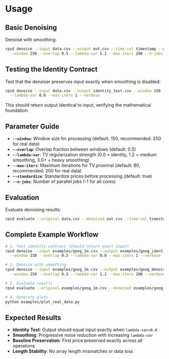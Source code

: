 # Usage

## Basic Denoising

Denoise with smoothing:
```bash
rpsd denoise --input data.csv --output out.csv --time-col timestamp --price-col price \
  --window 250 --overlap 0.5 --lambda-var 1.2 --max-iters 200 --n-jobs -1 --progress
```

## Testing the Identity Contract

Test that the denoiser preserves input exactly when smoothing is disabled:
```bash
rpsd denoise --input data.csv --output identity_test.csv --window 150 --overlap 0.5 \
  --lambda-var 0.0 --max-iters 1 --verbose
```

This should return output identical to input, verifying the mathematical foundation.

## Parameter Guide

- **`--window`**: Window size for processing (default: 150, recommended: 250 for real data)
- **`--overlap`**: Overlap fraction between windows (default: 0.5)
- **`--lambda-var`**: TV regularization strength (0.0 = identity, 1.2 = medium smoothing, 3.0+ = heavy smoothing)
- **`--max-iters`**: Maximum iterations for TV proximal (default: 80, recommended: 200 for real data)
- **`--standardize`**: Standardize prices before processing (default: true)
- **`--n-jobs`**: Number of parallel jobs (-1 for all cores)

## Evaluation

Evaluate denoising results:
```bash
rpsd evaluate --original data.csv --denoised out.csv --time-col timestamp --price-col price
```

## Complete Example Workflow

```bash
# 1. Test identity contract (should return exact input)
rpsd denoise --input examples/goog_1m.csv --output examples/goog_identity.csv \
  --window 150 --overlap 0.5 --lambda-var 0.0 --max-iters 1 --verbose

# 2. Denoise with smoothing
rpsd denoise --input examples/goog_1m.csv --output examples/goog_denoised.csv \
  --window 250 --overlap 0.5 --lambda-var 1.2 --max-iters 200 --verbose

# 3. Evaluate results
rpsd evaluate --original examples/goog_1m.csv --denoised examples/goog_denoised.csv

# 4. Generate plots
python examples/plot_real_data.py
```

## Expected Results

- **Identity Test**: Output should equal input exactly when `lambda-var=0.0`
- **Smoothing**: Progressive noise reduction with increasing `lambda-var`
- **Baseline Preservation**: First price preserved exactly across all operations
- **Length Stability**: No array length mismatches or data loss
